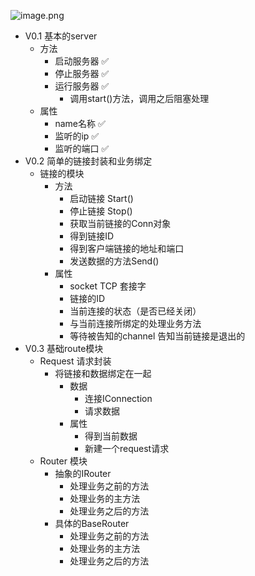 
![image.png](https://s2.loli.net/2023/02/07/CvNuKVOGreck3qW.png)


- V0.1 基本的server 
  * 方法
    + 启动服务器   ✅
    + 停止服务器   ✅
    + 运行服务器   ✅
      - 调用start()方法，调用之后阻塞处理
  * 属性
    + name名称   ✅
    + 监听的ip    ✅
    + 监听的端口  ✅
- V0.2 简单的链接封装和业务绑定
  * 链接的模块
    - 方法
      * 启动链接 Start()
      * 停止链接 Stop()
      * 获取当前链接的Conn对象
      * 得到链接ID
      * 得到客户端链接的地址和端口
      * 发送数据的方法Send()
    - 属性
      * socket TCP 套接字
      * 链接的ID
      * 当前连接的状态（是否已经关闭）
      * 与当前连接所绑定的处理业务方法
      * 等待被告知的channel 告知当前链接是退出的
- V0.3 基础route模块
  * Request 请求封装
    + 将链接和数据绑定在一起
      - 数据
        * 连接IConnection
        * 请求数据
      - 属性
        * 得到当前数据
        * 新建一个request请求
  * Router 模块
    + 抽象的IRouter
      - 处理业务之前的方法
      - 处理业务的主方法
      - 处理业务之后的方法
    + 具体的BaseRouter 
      - 处理业务之前的方法
      - 处理业务的主方法
      - 处理业务之后的方法
      